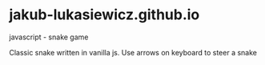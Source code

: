 # jakub-lukasiewicz.github.io
javascript - snake game

Classic snake written in vanilla js.
Use arrows on keyboard to steer a snake
